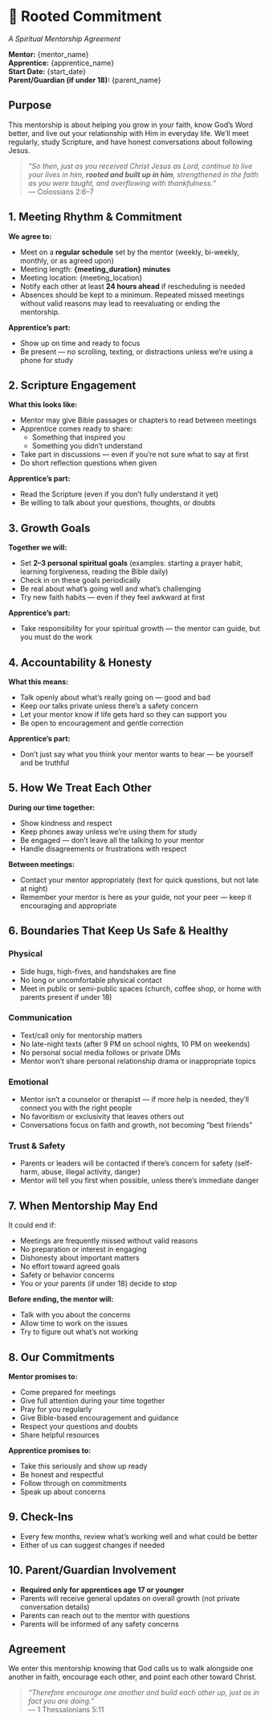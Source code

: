 # 🌱 Rooted Commitment  
*A Spiritual Mentorship Agreement*  

**Mentor:** {mentor_name}  
**Apprentice:** {apprentice_name}  
**Start Date:** {start_date}  
**Parent/Guardian (if under 18):** {parent_name}  


## Purpose  
This mentorship is about helping you grow in your faith, know God’s Word better, and live out your relationship with Him in everyday life. We’ll meet regularly, study Scripture, and have honest conversations about following Jesus.  

> *“So then, just as you received Christ Jesus as Lord, continue to live your lives in him, **rooted and built up in him**, strengthened in the faith as you were taught, and overflowing with thankfulness.”*  
> — Colossians 2:6–7  


## 1. Meeting Rhythm & Commitment  
**We agree to:**  
- Meet on a **regular schedule** set by the mentor (weekly, bi-weekly, monthly, or as agreed upon)  
- Meeting length: **{meeting_duration} minutes**  
- Meeting location: {meeting_location}  
- Notify each other at least **24 hours ahead** if rescheduling is needed  
- Absences should be kept to a minimum. Repeated missed meetings without valid reasons may lead to reevaluating or ending the mentorship.  

**Apprentice’s part:**  
- Show up on time and ready to focus  
- Be present — no scrolling, texting, or distractions unless we’re using a phone for study  


## 2. Scripture Engagement  
**What this looks like:**  
- Mentor may give Bible passages or chapters to read between meetings  
- Apprentice comes ready to share:  
  - Something that inspired you  
  - Something you didn’t understand  
- Take part in discussions — even if you’re not sure what to say at first  
- Do short reflection questions when given  

**Apprentice’s part:**  
- Read the Scripture (even if you don’t fully understand it yet)  
- Be willing to talk about your questions, thoughts, or doubts  


## 3. Growth Goals  
**Together we will:**  
- Set **2–3 personal spiritual goals** (examples: starting a prayer habit, learning forgiveness, reading the Bible daily)  
- Check in on these goals periodically  
- Be real about what’s going well and what’s challenging  
- Try new faith habits — even if they feel awkward at first  

**Apprentice’s part:**  
- Take responsibility for your spiritual growth — the mentor can guide, but you must do the work  


## 4. Accountability & Honesty  
**What this means:**  
- Talk openly about what’s really going on — good and bad  
- Keep our talks private unless there’s a safety concern  
- Let your mentor know if life gets hard so they can support you  
- Be open to encouragement and gentle correction  

**Apprentice’s part:**  
- Don’t just say what you think your mentor wants to hear — be yourself and be truthful  


## 5. How We Treat Each Other  
**During our time together:**  
- Show kindness and respect  
- Keep phones away unless we’re using them for study  
- Be engaged — don’t leave all the talking to your mentor  
- Handle disagreements or frustrations with respect  

**Between meetings:**  
- Contact your mentor appropriately (text for quick questions, but not late at night)  
- Remember your mentor is here as your guide, not your peer — keep it encouraging and appropriate  



## 6. Boundaries That Keep Us Safe & Healthy  

### Physical  
- Side hugs, high-fives, and handshakes are fine  
- No long or uncomfortable physical contact  
- Meet in public or semi-public spaces (church, coffee shop, or home with parents present if under 18)  

### Communication  
- Text/call only for mentorship matters  
- No late-night texts (after 9 PM on school nights, 10 PM on weekends)  
- No personal social media follows or private DMs  
- Mentor won’t share personal relationship drama or inappropriate topics  

### Emotional  
- Mentor isn’t a counselor or therapist — if more help is needed, they’ll connect you with the right people  
- No favoritism or exclusivity that leaves others out  
- Conversations focus on faith and growth, not becoming “best friends”  

### Trust & Safety  
- Parents or leaders will be contacted if there’s concern for safety (self-harm, abuse, illegal activity, danger)  
- Mentor will tell you first when possible, unless there’s immediate danger  



## 7. When Mentorship May End  
It could end if:  
- Meetings are frequently missed without valid reasons  
- No preparation or interest in engaging  
- Dishonesty about important matters  
- No effort toward agreed goals  
- Safety or behavior concerns  
- You or your parents (if under 18) decide to stop  

**Before ending, the mentor will:**  
- Talk with you about the concerns  
- Allow time to work on the issues  
- Try to figure out what’s not working  



## 8. Our Commitments  

**Mentor promises to:**  
- Come prepared for meetings  
- Give full attention during your time together  
- Pray for you regularly  
- Give Bible-based encouragement and guidance  
- Respect your questions and doubts  
- Share helpful resources  

**Apprentice promises to:**  
- Take this seriously and show up ready  
- Be honest and respectful  
- Follow through on commitments  
- Speak up about concerns  



## 9. Check-Ins  
- Every few months, review what’s working well and what could be better  
- Either of us can suggest changes if needed  



## 10. Parent/Guardian Involvement  
- **Required only for apprentices age 17 or younger**  
- Parents will receive general updates on overall growth (not private conversation details)  
- Parents can reach out to the mentor with questions  
- Parents will be informed of any safety concerns  



## Agreement  
We enter this mentorship knowing that God calls us to walk alongside one another in faith, encourage each other, and point each other toward Christ.  

> *“Therefore encourage one another and build each other up, just as in fact you are doing.”*  
> — 1 Thessalonians 5:11  
 
